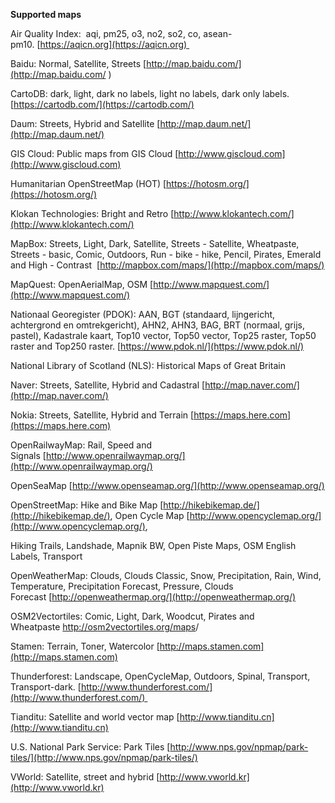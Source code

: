 **Supported maps**

Air Quality Index:  aqi, pm25, o3, no2, so2, co, asean-pm10. [https://aqicn.org](https://aqicn.org) 

Baidu: Normal, Satellite, Streets [http://map.baidu.com/](http://map.baidu.com/  )

CartoDB: dark, light, dark no labels, light no labels, dark only labels. [https://cartodb.com/](https://cartodb.com/)

Daum: Streets, Hybrid and Satellite [http://map.daum.net/](http://map.daum.net/)

GIS Cloud: Public maps from GIS Cloud [http://www.giscloud.com](http://www.giscloud.com)

Humanitarian OpenStreetMap (HOT) [https://hotosm.org/](https://hotosm.org/)

Klokan Technologies: Bright and Retro [http://www.klokantech.com/](http://www.klokantech.com/)

MapBox: Streets, Light, Dark, Satellite, Streets - Satellite, Wheatpaste, Streets - basic, Comic, Outdoors, Run - bike - hike, Pencil, Pirates, Emerald and High - Contrast  [http://mapbox.com/maps/](http://mapbox.com/maps/)

MapQuest: OpenAerialMap, OSM [http://www.mapquest.com/](http://www.mapquest.com/)

Nationaal Georegister (PDOK): AAN, BGT (standaard, lijngericht, achtergrond en omtrekgericht), AHN2, AHN3, BAG, BRT (normaal, grijs, pastel), Kadastrale kaart, Top10 vector, Top50 vector, Top25 raster, Top50 raster and Top250 raster. [https://www.pdok.nl/](https://www.pdok.nl/)

National Library of Scotland (NLS): Historical Maps of Great Britain 

Naver: Streets, Satellite, Hybrid and Cadastral [http://map.naver.com/](http://map.naver.com/)

Nokia: Streets, Satellite, Hybrid and Terrain [https://maps.here.com](https://maps.here.com)

OpenRailwayMap: Rail, Speed and Signals [http://www.openrailwaymap.org/](http://www.openrailwaymap.org/)

OpenSeaMap [http://www.openseamap.org/](http://www.openseamap.org/)

OpenStreetMap: Hike and Bike Map [http://hikebikemap.de/](http://hikebikemap.de/), Open Cycle Map [http://www.opencyclemap.org/](http://www.opencyclemap.org/),

Hiking Trails, Landshade, Mapnik BW, Open Piste Maps, OSM English Labels, Transport

OpenWeatherMap: Clouds, Clouds Classic, Snow, Precipitation, Rain, Wind, Temperature, Precipitation Forecast, Pressure, Clouds Forecast [http://openweathermap.org/](http://openweathermap.org/)

OSM2Vectortiles: Comic, Light, Dark, Woodcut, Pirates and Wheatpaste [http://os](http://osm2vectortiles.org/maps)[m2vectortiles.org/maps](http://osm2vectortiles.org/maps)/

Stamen: Terrain, Toner, Watercolor [http://maps.stamen.com](http://maps.stamen.com)

Thunderforest: Landscape, OpenCycleMap, Outdoors, Spinal, Transport, Transport-dark. [http://www.thunderforest.com/](http://www.thunderforest.com/) 

Tianditu: Satellite and world vector map [http://www.tianditu.cn](http://www.tianditu.cn)

U.S. National Park Service: Park Tiles [http://www.nps.gov/npmap/park-tiles/](http://www.nps.gov/npmap/park-tiles/)

VWorld: Satellite, street and hybrid [http://www.vworld.kr](http://www.vworld.kr)
